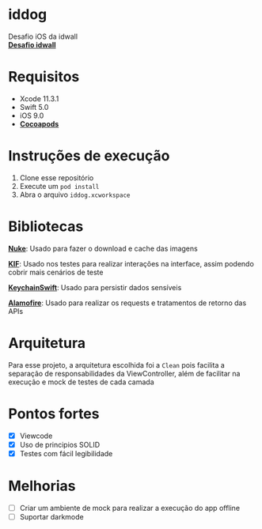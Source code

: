 # iddog
Desafio iOS da idwall<br>
[**Desafio idwall**](https://github.com/idwall/desafios-iddog)

# Requisitos
* Xcode 11.3.1
* Swift 5.0
* iOS 9.0
* [**Cocoapods**](https://cocoapods.org/)

# Instruções de execução 
1. Clone esse repositório
2. Execute um `pod install`
3. Abra o arquivo `iddog.xcworkspace`

# Bibliotecas 
[**Nuke**](https://github.com/kean/Nuke): Usado para fazer o download e cache das imagens

[**KIF**](https://github.com/kif-framework/KIF): Usado nos testes para realizar interações na interface, assim podendo cobrir mais cenários de teste

[**KeychainSwift**](https://github.com/evgenyneu/keychain-swift): Usado para persistir dados sensíveis

[**Alamofire**](https://github.com/Alamofire/Alamofire): Usado para realizar os requests e tratamentos de retorno das APIs

# Arquitetura
Para esse projeto, a arquitetura escolhida foi a `Clean` pois facilita a separação de responsabilidades da ViewController, além de facilitar na execução e mock de testes de cada camada

# Pontos fortes
* [x] Viewcode
* [x] Uso de principios SOLID
* [x] Testes com fácil legibilidade

# Melhorias
* [ ] Criar um ambiente de mock para realizar a execução do app offline
* [ ] Suportar darkmode
